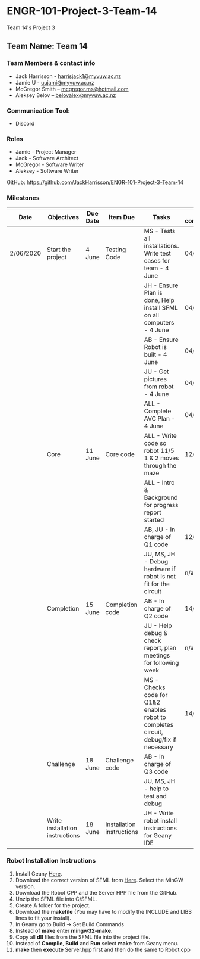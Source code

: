 # ENGR-101-Project-3-Team-14
Team 14's Project 3

## Team Name: Team 14

### Team Members & contact info
- Jack Harrisson - harrisjack1@myvuw.ac.nz
- Jamie U - uujami@myvuw.ac.nz
- McGregor Smith – mcgregor.ms@hotmail.com
- Aleksey Belov – belovalex@myvuw.ac.nz

### Communication Tool:
- Discord

### Roles

- Jamie - Project Manager
- Jack - Software Architect
- McGregor - Software Writer
- Aleksey - Software Writer

GitHub: <https://github.com/JackHarrisson/ENGR-101-Project-3-Team-14>

### Milestones

| Date | Objectives | Due Date | Item Due | Tasks | Date completed |
|------|------------|----------|----------|-------|-------|
|2/06/2020| Start the project | 4 June | Testing Code| MS - Tests all installations. Write test cases for team - 4 June| 04/06 |
|      |            |          |          | JH - Ensure Plan is done, Help install SFML on all computers - 4 June| 04/06 |
|      |            |          |          | AB - Ensure Robot is built - 4 June| 04/06 |
|      |            |          |          | JU - Get pictures from robot - 4 June| 04/06 |
|      |            |          |          | ALL - Complete AVC Plan - 4 June| 04/06 |
|      | Core       | 11 June  | Core code | ALL - Write code so robot 11/5 1 & 2 moves through the maze | 12/06 |
|      |            |          |          | ALL - Intro & Background for  progress report started | |
|      |            |          |          | AB, JU - In charge of Q1 code | 12/06 |
|      |            |          |          | JU, MS, JH - Debug hardware if robot is not fit for the circuit | n/a |
|      | Completion | 15 June  | Completion code | AB - In charge of Q2 code | 14/06 |
|      |            |          |          | JU - Help debug & check report, plan meetings for following week | n/a |
|      |            |          |          | MS - Checks code for Q1&2 enables robot to completes circuit, debug/fix if necessary | 14/06 |
|      | Challenge  | 18 June  | Challenge code | AB - In charge of Q3 code | |
|      |            |          |          | JU, MS, JH - help to test and debug | |
|      | Write installation instructions    | 18 June  | Installation instructions | JH - Write robot install instructions for Geany IDE | |

### Robot Installation Instructions

1. Install Geany [Here](https://www.geany.org/download/releases/).
2. Download the correct version of SFML from [Here](https://www.sfml-dev.org/download/sfml/2.5.1/). Select the MinGW version.
3. Download the Robot CPP and the Server HPP file from the GitHub.
4. Unzip the SFML file into C/SFML.
5. Create A folder for the project.
6. Download the **makefile** (You may have to modify the INCLUDE and LIBS lines to fit your install).
7. In Geany go to Build -> Set Build Commands
8. Instead of **make** enter **mingw32-make**.
9. Copy all **dll** files from the SFML file into the project file.
10. Instead of **Compile**, **Build** and **Run** select **make** from Geany menu.
11. **make** then **execute** Server.hpp first and then do the same to Robot.cpp
